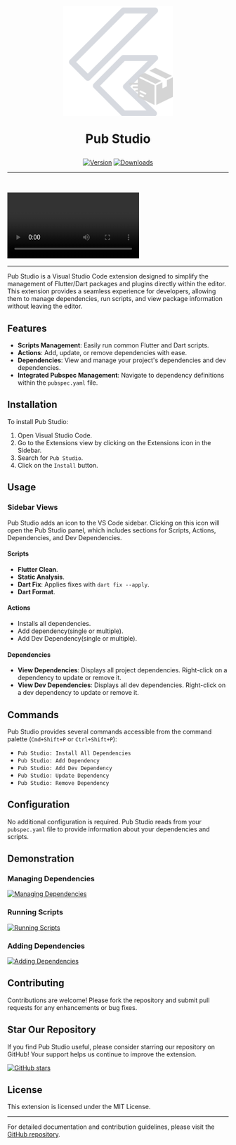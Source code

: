 <div align="center">
<h1>
<img src="./assets/icon.png" alt="Pub Studio logo" width="250">

<b>Pub Studio</b>
</h1>

[![Version](https://img.shields.io/visual-studio-marketplace/v/Mastersam.pub-studio?style=for-the-badge&colorA=252525&colorB=0079CC)](https://marketplace.visualstudio.com/items?itemName=Mastersam.pub-studio)
[![Downloads](https://img.shields.io/visual-studio-marketplace/d/Mastersam.pub-studio?style=for-the-badge&colorA=252525&colorB=0079CC)](https://marketplace.visualstudio.com/items?itemName=Mastersam.pub-studio)

</div>

---

<br/>

![demo](./assets/demo.mp4)

---

Pub Studio is a Visual Studio Code extension designed to simplify the management of Flutter/Dart packages and plugins directly within the editor. This extension provides a seamless experience for developers, allowing them to manage dependencies, run scripts, and view package information without leaving the editor.

## Features

- **Scripts Management**: Easily run common Flutter and Dart scripts.
- **Actions**: Add, update, or remove dependencies with ease.
- **Dependencies**: View and manage your project's dependencies and dev dependencies.
- **Integrated Pubspec Management**: Navigate to dependency definitions within the `pubspec.yaml` file.

## Installation

To install Pub Studio:

1. Open Visual Studio Code.
2. Go to the Extensions view by clicking on the Extensions icon in the Sidebar.
3. Search for `Pub Studio`.
4. Click on the `Install` button.

## Usage

### Sidebar Views

Pub Studio adds an icon to the VS Code sidebar. Clicking on this icon will open the Pub Studio panel, which includes sections for Scripts, Actions, Dependencies, and Dev Dependencies.

#### Scripts

- **Flutter Clean**.
- **Static Analysis**.
- **Dart Fix**: Applies fixes with `dart fix --apply`.
- **Dart Format**.

#### Actions

- Installs all dependencies.
- Add dependency(single or multiple).
- Add Dev Dependency(single or multiple).

#### Dependencies

- **View Dependencies**: Displays all project dependencies. Right-click on a dependency to update or remove it.
- **View Dev Dependencies**: Displays all dev dependencies. Right-click on a dev dependency to update or remove it.

## Commands

Pub Studio provides several commands accessible from the command palette (`Cmd+Shift+P` or `Ctrl+Shift+P`):

- `Pub Studio: Install All Dependencies`
- `Pub Studio: Add Dependency`
- `Pub Studio: Add Dev Dependency`
- `Pub Studio: Update Dependency`
- `Pub Studio: Remove Dependency`

## Configuration

No additional configuration is required. Pub Studio reads from your `pubspec.yaml` file to provide information about your dependencies and scripts.

## Demonstration

### Managing Dependencies

[![Managing Dependencies](https://img.youtube.com/vi/i3nR5dfxI78/0.jpg)](https://youtu.be/i3nR5dfxI78)

### Running Scripts

[![Running Scripts](https://img.youtube.com/vi/IiNp89YnDRg/0.jpg)](https://youtu.be/IiNp89YnDRg)

### Adding Dependencies

[![Adding Dependencies](https://img.youtube.com/vi/V0zHUy6oXKI/0.jpg)](https://youtu.be/V0zHUy6oXKI)

## Contributing

Contributions are welcome! Please fork the repository and submit pull requests for any enhancements or bug fixes.

## Star Our Repository

If you find Pub Studio useful, please consider starring our repository on GitHub! Your support helps us continue to improve the extension.

[![GitHub stars](https://img.shields.io/github/stars/Mastersam07/pub-studio?style=social)](https://github.com/Mastersam07/pub-studio/stargazers)

## License

This extension is licensed under the MIT License.

---

For detailed documentation and contribution guidelines, please visit the [GitHub repository](https://github.com/Mastersam07/pub-studio).
